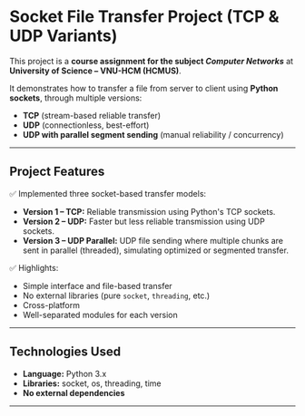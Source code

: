 # Socket File Transfer Project (TCP & UDP Variants)

This project is a **course assignment for the subject _Computer Networks_** at  
**University of Science – VNU-HCM (HCMUS)**.

It demonstrates how to transfer a file from server to client using **Python sockets**, through multiple versions:  
- **TCP** (stream-based reliable transfer)  
- **UDP** (connectionless, best-effort)  
- **UDP with parallel segment sending** (manual reliability / concurrency)

---

## Project Features

✅ Implemented three socket-based transfer models:
- **Version 1 – TCP:** Reliable transmission using Python's TCP sockets.
- **Version 2 – UDP:** Faster but less reliable transmission using UDP sockets.
- **Version 3 – UDP Parallel:** UDP file sending where multiple chunks are sent in parallel (threaded), simulating optimized or segmented transfer.

✅ Highlights:
- Simple interface and file-based transfer
- No external libraries (pure `socket`, `threading`, etc.)
- Cross-platform
- Well-separated modules for each version

---

## Technologies Used

- **Language:** Python 3.x
- **Libraries:** socket, os, threading, time
- **No external dependencies**

---


